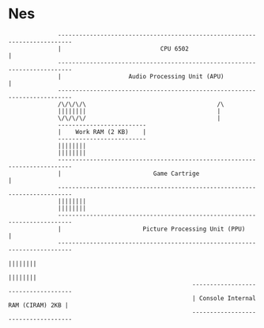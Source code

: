 # Nes

                  --------------------------------------------------------------------------        
                  |                            CPU 6502                                    |
                  --------------------------------------------------------------------------
                  |                   Audio Processing Unit (APU)                          |
                  --------------------------------------------------------------------------
                  /\/\/\/\                                     /\ 
                  ||||||||                                     |
                  \/\/\/\/                                     |
                  -------------------------                    
                  |    Work RAM (2 KB)    |
                  -------------------------
                  ||||||||
                  ||||||||
                  --------------------------------------------------------------------------        
                  |                          Game Cartrige                                 |
                  --------------------------------------------------------------------------
                  ||||||||
                  ||||||||
                  --------------------------------------------------------------------------        
                  |                       Picture Processing Unit (PPU)                    |
                  --------------------------------------------------------------------------
                                                                                    ||||||||
                                                                                    ||||||||
                                                        ------------------------------------
                                                        | Console Internal RAM (CIRAM) 2KB |
                                                        ------------------------------------
